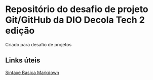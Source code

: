 # Repositório do desafio de projeto Git/GitHub da DIO Decola Tech 2 edição
Criado para desafio de projetos

## Links úteis

[Sintaxe Basica Markdown](https://www.markdownguide.org/getting-started/)

